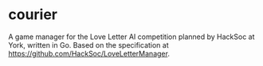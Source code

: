 courier
=======

A game manager for the Love Letter AI competition planned by HackSoc at York, written in Go. Based on the specification at https://github.com/HackSoc/LoveLetterManager.
